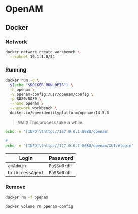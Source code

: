 # OpenAM

<!--
https://www.cnblogs.com/taosiyu/p/12098088.html
https://github.com/timhberry/openam-flask-decorator/blob/master/routes.py
-->

<!--
import openam

am = openam.Openam(openam_url="https://example.com/sso/oauth2/authorize")
am.authenticate(username="username", password="password")
am.logout()
-->

## Docker

### Network

```sh
docker network create workbench \
  --subnet 10.1.1.0/24
```

### Running

```sh
docker run -d \
  $(echo "$DOCKER_RUN_OPTS") \
  -h openam \
  -v openam-config:/usr/openam/config \
  -p 8080:8080 \
  --name openam \
  --network workbench \
  docker.io/openidentityplatform/openam:14.5.3
```

> Wait! This process take a while.

```sh
echo -e '[INFO]\thttp://127.0.0.1:8080/openam'

#
echo -e '[INFO]\thttp://127.0.0.1:8080/openam/XUI/#login'
```

| Login | Password |
| --- | --- |
| `amAdmin` | `Pa$$w0rd!` |
| `UrlAccessAgent` | `PaSSw0rd!` |

### Remove

```sh
docker rm -f openam

docker volume rm openam-config
```
